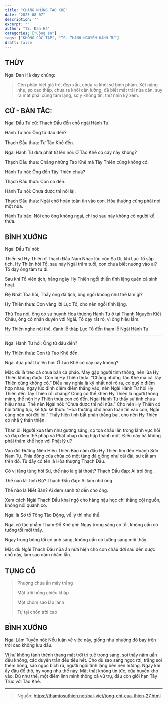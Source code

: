 ```yaml
---
title: "CHẲNG NHỮNG TÀO KHÊ"
date: "2025-08-07"
description: ""
excerpt: ""
author: "TS. Đan Hà"
categories: ["Công án"]
tags: ["KHÔNG CỐC TẬP", "TS. THANH NGUYÊN HÀNH TƯ"]
draft: false
---
```


## THÙY

Ngài Đan Hà dạy chúng:

> Còn phân biệt già trẻ, đẹp xấu, chưa ra khỏi sự bình phàm.
Xét nặng nhẹ, so cao thấp, chưa ra khỏi cân lường, đã biết mất trái nửa cân, suy ra mất phải cũng tám lạng, sợ y không tin, thử nhìn kỹ xem.

## CỬ - BẢN TẮC:

Ngài Đầu Tử cử: Thạch Đầu đến chỗ ngài Hành Tư.

Hành Tư hỏi: Ông từ đâu đến?

Thạch Đầu thưa: Từ Tào Khê đến.

Ngài Hành Tư đưa phất tử lên nói: Ở Tào Khê có cây này không?

Thạch Đầu thưa: Chẳng những Tào Khê mà Tây Thiên cũng không có.

Hành Tư hỏi: Ông đến Tây Thiên chưa?

Thạch Đầu thưa: Con có đến.

Hành Tư nói: Chưa được thì nói lại.

Thạch Đầu thưa: Ngài chớ hoàn toàn tin vào con. Hòa thượng cũng phải nói một nửa.

Hành Tư bảo: Nói cho ông không ngại, chỉ sợ sau này không có người kế thừa.

## BÌNH XƯỚNG

Ngài Đầu Tử nói:

Thiền sư Hy Thiên ở Thạch Đầu Nam Nhạc lúc còn Sa Di, khi Lục Tổ sắp tịch, Hy Thiên hỏi Tổ, sau này Ngài trăm tuổi, con chưa biết nương vào ai? Tổ dạy ông tâm tư di.

Sau khi Tổ viên tịch, hằng ngày Hy Thiên ngồi thiền tĩnh lặng quên cả sinh hoạt.

Đệ Nhất Tòa hỏi, Thầy ông đã tịch, ông ngồi không như thế làm gì?

Hy Thiên thưa: Con vâng lời Lục Tổ, cho nên ngồi tĩnh lặng.

Thủ Tọa nói, ông có sư huynh Hòa thượng Hành Tư ở tại Thanh Nguyên Kiết Châu, ông có nhân duyên với Ngài. Tổ dạy rất rõ, vì ông hiểu lầm.

Hy Thiên nghe nói thế, đảnh lễ tháp Lục Tổ đến tham lễ Ngài Hành Tư.

***

Ngài Hành Tư hỏi: Ông từ đâu đến?

Hy Thiên thưa: Con từ Tào Khê đến.

Ngài đưa phất tử lên hỏi: Ở Tào Khê có cây này không?

Mặc dù là treo cà chua bán cà pháo. May gặp người tinh thông, nên lừa Hy Thiên không được. Còn bị Hy Thiên thưa: “Chẳng những Tào Khê mà cả Tây Thiên cũng không có.” Điều này nghĩa là kỹ nhất nói rõ ra, cơ quý ở điểm hợp nhau, ngay lúc đỉnh điểm điểm thẳng vào, nên Ngài Hành Tư hỏi Hy Thiên đến Tây Thiên rồi chăng? Cũng có thể khen Hy Thiên là người thông minh, thế nên Hy Thiên thưa con có đến. Ngài Hành Tư thấy sự tinh chưa hiểu nhau. Thế nên Ngài nói: “Chưa được thì nói nữa.” Cho nên Hy Thiên có hội tương tục, kế tựu kế thừa: “Hòa thượng chớ hoàn toàn tin vào con, Ngài cũng nên nói đôi lời.” Thấy hiện tịnh bất phân thắng bại, cho nên Hy Thiên có nhã ý thân thiện.

Than ôi! Người xưa tâm như gương sáng, cọ tọa châu lăn trong lãnh vực hỏi và đáp đem thế pháp và Phật pháp dung hợp thành một. Điều này há không phải thâm khế hợp với Phật lý ư?

Vào đời Đường Niên Hiệu Thiên Bảo năm đầu Hy Thiên tìm đến Hoành Sơn Nam Tự. Phía đông của chùa có một tảng đá giống như cái đài, sư cất am trên đó. Từ đây có tên là Hòa thượng Thạch Đầu.

Có vị tăng từng hỏi Sư, thế nào là giải thoát?
Thạch Đầu đáp: Ai trói ông.

Thế nào là Tịnh Độ?
Thạch Đầu đáp: Ai làm nhơ ông.

Thế nào là Niết Bàn?
Ai đem sanh tử đến cho ông.

Xem cách Ngài Thạch Đầu khai ngộ cho hàng hậu học chỉ thẳng cội nguồn, không nói quanh co.

Ngài là Sơ tổ Tông Tào Động, về lý thì như thế.

Ngài có tác phẩm Tham Đồ Khê ghi: Ngay trong sáng có tối, không cần có tướng tối mới thấy.

Ngay trong bóng tối có ánh sáng, không cần có tướng sáng mới thấy.

Mặc dù Ngài Thạch Đầu nữa ẩn nữa hiện cho con cháu đời sau đến được chỗ này, làm sao dám nhầm lẫn.

## TỤNG CỔ

> Phượng chúa ẩn mây trắng
>
> Mặt trời hồng chiếu khắp
>
> Một chòm sao lấp lánh
>
> Tự tại chốn trời cao

## BÌNH XƯỚNG

Ngài Lâm Tuyền nói: Nếu luận về việc này, giống như phượng đỏ bay trên trời cao không lưu dấu.

Vì hư không tánh thênh thang mặt trời trí tuệ trong sáng, soi thấy năm uẩn đều không, các duyên trần đều tiêu hết. Cho dù sao sáng ngọc rơi, trăng soi thêm hồng, sáo ngọc bích rũ, người ngồi tĩnh lặng bên nền hương. Ngay khi ấy đâu để thờ, hy vọng như thế này. Mật thất không tin tức, cửa huyền khó vào. Dù như thế, một điểm linh minh thông cả vũ trụ, đâu còn giới hạn Tây Trúc với Tào Khê.

***

> Nguồn: https://thamtosuthien.net/bai-viet/tong-chi-cua-thien-27.html
